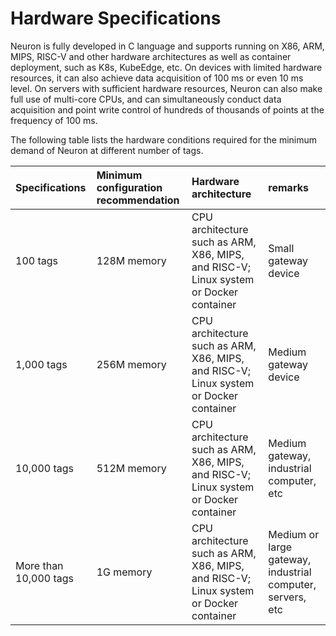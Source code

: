 # Hardware Specifications

Neuron is fully developed in C language and supports running on X86, ARM, MIPS, RISC-V and other hardware architectures as well as container deployment, such as K8s, KubeEdge, etc. On devices with limited hardware resources, it can also achieve data acquisition of 100 ms or even 10 ms level. On servers with sufficient hardware resources, Neuron can also make full use of multi-core CPUs, and can simultaneously conduct data acquisition and point write control of hundreds of thousands of points at the frequency of 100 ms.

The following table lists the hardware conditions required for the minimum demand of Neuron at different number of tags.

|Specifications|Minimum configuration recommendation|Hardware architecture|remarks|
| :-------------------- | :------------------------------ | :---------------------------------- | :----------------------------------- |
| 100 tags | 128M memory | CPU architecture such as ARM, X86, MIPS, and RISC-V; Linux system or Docker container | Small gateway device |
| 1,000 tags | 256M memory | CPU architecture such as ARM, X86, MIPS, and RISC-V; Linux system or Docker container | Medium gateway device |
| 10,000 tags | 512M memory | CPU architecture such as ARM, X86, MIPS, and RISC-V; Linux system or Docker container | Medium gateway, industrial computer, etc |
| More than 10,000 tags | 1G memory | CPU architecture such as ARM, X86, MIPS, and RISC-V; Linux system or Docker container | Medium or large gateway, industrial computer, servers, etc |
